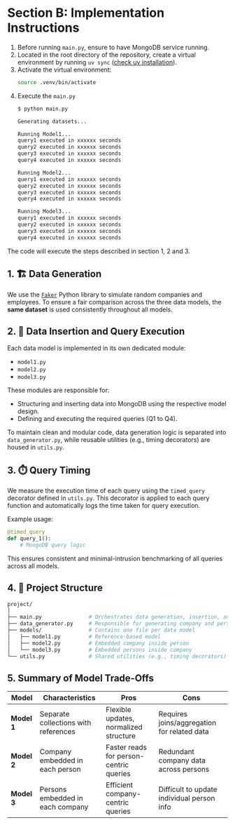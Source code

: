 # Section B: Implementation Instructions

1. Before running `main.py`, ensure to have MongoDB service running. 
2. Located in the root directory of the repository, create a virtual environment by running `uv sync` ([check uv installation](https://docs.astral.sh/uv/getting-started/installation/)).
3. Activate the virtual environment:
    ```bash
    source .venv/bin/activate
    ```
3. Execute the `main.py`
    ```bash
    $ python main.py

    Generating datasets...

    Running Model1...
    query1 executed in xxxxxx seconds
    query2 executed in xxxxxx seconds
    query3 executed in xxxxxx seconds
    query4 executed in xxxxxx seconds

    Running Model2...
    query1 executed in xxxxxx seconds
    query2 executed in xxxxxx seconds
    query3 executed in xxxxxx seconds
    query4 executed in xxxxxx seconds

    Running Model3...
    query1 executed in xxxxxx seconds
    query2 executed in xxxxxx seconds
    query3 executed in xxxxxx seconds
    query4 executed in xxxxxx seconds
    ```

The code will execute the steps described in section 1, 2 and 3.

## 1. 🏗️ Data Generation

We use the [`Faker`](https://faker.readthedocs.io/) Python library to simulate random companies and employees. To ensure a fair comparison across the three data models, the **same dataset** is used consistently throughout all models.

## 2. 💾 Data Insertion and Query Execution

Each data model is implemented in its own dedicated module:

* `model1.py`
* `model2.py`
* `model3.py`

These modules are responsible for:

* Structuring and inserting data into MongoDB using the respective model design.
* Defining and executing the required queries (Q1 to Q4).

To maintain clean and modular code, data generation logic is separated into `data_generator.py`, while reusable utilities (e.g., timing decorators) are housed in `utils.py`.

## 3. ⏱️ Query Timing

We measure the execution time of each query using the `timed_query` decorator defined in `utils.py`. This decorator is applied to each query function and automatically logs the time taken for query execution.

Example usage:

```python
@timed_query
def query_1():
    # MongoDB query logic
```

This ensures consistent and minimal-intrusion benchmarking of all queries across all models.

## 4. 📁 Project Structure

```bash
project/
│
├── main.py               # Orchestrates data generation, insertion, and querying
├── data_generator.py     # Responsible for generating company and person data
├── models/               # Contains one file per data model
│   ├── model1.py         # Reference-based model
│   ├── model2.py         # Embedded company inside person
│   └── model3.py         # Embedded persons inside company
└── utils.py              # Shared utilities (e.g., timing decorators)
```

## 5. Summary of Model Trade-Offs

| Model       | Characteristics                      | Pros                                    | Cons                                        |
| ----------- | ------------------------------------ | --------------------------------------- | ------------------------------------------- |
| **Model 1** | Separate collections with references | Flexible updates, normalized structure  | Requires joins/aggregation for related data |
| **Model 2** | Company embedded in each person      | Faster reads for person-centric queries | Redundant company data across persons       |
| **Model 3** | Persons embedded in each company     | Efficient company-centric queries       | Difficult to update individual person info  |
